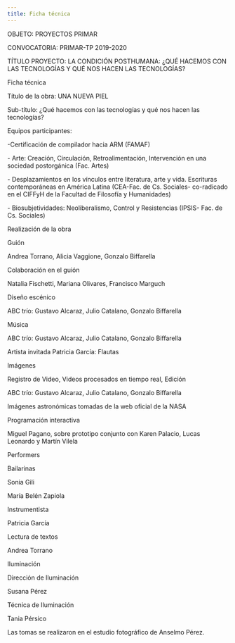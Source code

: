 ```yaml
---
title: Ficha técnica
---
```


OBJETO: PROYECTOS PRIMAR

CONVOCATORIA: PRIMAR-TP 2019-2020

TÍTULO PROYECTO: LA CONDICIÓN POSTHUMANA: ¿QUÉ HACEMOS CON LAS
TECNOLOGÍAS Y QUÉ NOS HACEN LAS TECNOLOGÍAS?

Ficha técnica

Título de la obra: UNA NUEVA PIEL

Sub-título: ¿Qué hacemos con las tecnologías y qué nos hacen las
tecnologías?

Equipos participantes:

-Certificación de compilador hacia ARM (FAMAF)

\- Arte: Creación, Circulación, Retroalimentación, Intervención en una
sociedad postorgánica (Fac. Artes)

\- Desplazamientos en los vínculos entre literatura, arte y vida.
Escrituras contemporáneas en América Latina (CEA-Fac. de Cs. Sociales-
co-radicado en el CIFFyH de la Facultad de Filosofía y Humanidades)

\- Biosubjetividades: Neoliberalismo, Control y Resistencias (IPSIS-
Fac. de Cs. Sociales)

Realización de la obra

Guión

Andrea Torrano, Alicia Vaggione, Gonzalo Biffarella

Colaboración en el guión

Natalia Fischetti, Mariana Olivares, Francisco Marguch

Diseño escénico

ABC trío: Gustavo Alcaraz, Julio Catalano, Gonzalo Biffarella

Música

ABC trío: Gustavo Alcaraz, Julio Catalano, Gonzalo Biffarella

Artista invitada Patricia García: Flautas

Imágenes

Registro de Video, Videos procesados en tiempo real, Edición

ABC trío: Gustavo Alcaraz, Julio Catalano, Gonzalo Biffarella

Imágenes astronómicas tomadas de la web oficial de la NASA

Programación interactiva

Miguel Pagano, sobre prototipo conjunto con Karen Palacio, Lucas
Leonardo y Martín Vilela

Performers

Bailarinas

Sonia Gili

María Belén Zapiola

Instrumentista

Patricia García

Lectura de textos

Andrea Torrano

Iluminación

Dirección de Iluminación

Susana Pérez

Técnica de Iluminación

Tania Pérsico

Las tomas se realizaron en el estudio fotográfico de Anselmo Pérez.
